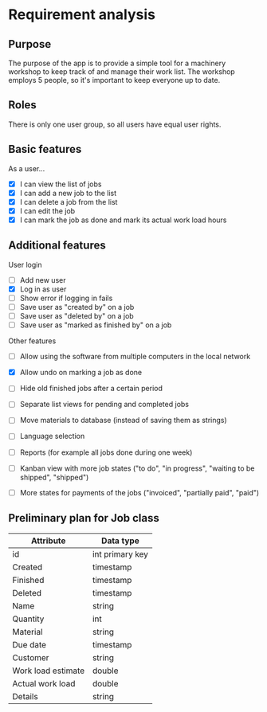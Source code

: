 # Requirement analysis

## Purpose

The purpose of the app is to provide a simple tool for a machinery workshop to keep track of and manage their work list. The workshop employs 5 people, so it's important to keep everyone up to date.

## Roles

There is only one user group, so all users have equal user rights.

## Basic features

As a user...
 
- [x]  I can view the list of jobs
- [x]  I can add a new job to the list
- [x]  I can delete a job from the list
- [x]  I can edit the job
- [x]  I can mark the job as done and mark its actual work load hours

## Additional features

User login
- [ ] Add new user
- [x] Log in as user
- [ ] Show error if logging in fails
- [ ] Save user as "created by" on a job
- [ ] Save user as "deleted by" on a job
- [ ] Save user as "marked as finished by" on a job

Other features

- [ ] Allow using the software from multiple computers in the local network
- [x] Allow undo on marking a job as done
- [ ] Hide old finished jobs after a certain period
- [ ] Separate list views for pending and completed jobs
- [ ] Move materials to database (instead of saving them as strings)
- [ ] Language selection
- [ ] Reports (for example all jobs done during one week)
- [ ] Kanban view with more job states ("to do", "in progress", "waiting to be shipped", "shipped")
- [ ] More states for payments of the jobs ("invoiced", "partially paid", "paid")


## Preliminary plan for Job class

|Attribute |Data type   |
|---|---|
|id|int primary key|
|Created|timestamp|
|Finished|timestamp|
|Deleted|timestamp|
|Name   |string   |
|Quantity   |int   |
|Material   |string   |
|Due date   |timestamp   |
|Customer   |string   |
|Work load estimate   |double   |
|Actual work load   |double   |
|Details   |string   |
